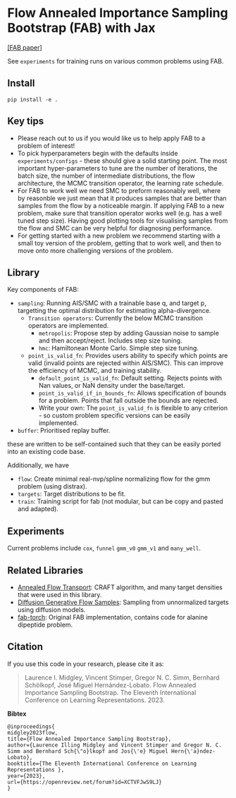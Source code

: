 # Flow Annealed Importance Sampling Bootstrap (FAB) with Jax
[[FAB paper]](https://arxiv.org/abs/2208.01893)

See `experiments` for training runs on various common problems using FAB.

## Install
```shell
pip install -e .
```

## Key tips
 - Please reach out to us if you would like us to help apply FAB to a problem of interest!
 - To pick hyperparameters begin with the defaults inside `experiments/configs` - these should give a solid starting point.
The most important hyper-parameters to tune are the number of iterations, the batch size, the number of intermediate distributions, the flow architecture, the MCMC transition operator, the learning rate schedule. 
 - For FAB to work well we need SMC to preform reasonably well, where by reasonble we just mean that it produces samples that are
better than samples from the flow by a noticeable margin.
If applying FAB to a new problem, make sure that transition operator works well (e.g. has a well tuned step size).
Having good plotting tools for visualising samples from the flow and SMC can be very helpful for diagnosing performance.
 - For getting started with a new problem we recommend starting with a small toy version of the problem, getting that to work
well, and then to move onto more challenging versions of the problem.


## Library
Key components of FAB:
- `sampling`: Running AIS/SMC with a trainable base q, and target p, targetting the optimal distribution for estimating alpha-divergence.
  - `Transition operators`: Currently the below MCMC transition operators are implemented.
     - `metropolis`: Propose step by adding Gaussian noise to sample and then accept/reject. Includes step size tuning.
     - `hmc`: Hamiltonean Monte Carlo. Simple step size tuning.
  - `point_is_valid_fn`: Provides users ability to specify which points are valid (invalid points are rejected within AIS/SMC). This can improve the efficiency of MCMC, and training stability.
    - `default_point_is_valid_fn`: Default setting. Rejects points with Nan values, or NaN density under the base/target.
    - `point_is_valid_if_in_bounds_fn`: Allows specification of bounds for a problem. Points that fall outside the bounds are rejected.
    - Write your own: The `point_is_valid_fn` is flexible to any criterion - so custom problem specific versions can be easily implemented.
- `buffer`: Prioritised replay buffer. 

these are written to be self-contained such that they can be easily ported into an existing code base.

Additionally, we have
 - `flow`: Create minimal real-nvp/spline normalizing flow for the gmm problem (using distrax).
 - `targets`: Target distributions to be fit.
 - `train`: Training script for fab (not modular, but can be copy and pasted and adapted).


## Experiments
Current problems include `cox`, `funnel` `gmm_v0` `gmm_v1` and `many_well`.


## Related Libraries
- [Annealed Flow Transport](https://github.com/google-deepmind/annealed_flow_transport/tree/master): CRAFT algorithm, and many target densities that were used in this library.
- [Diffusion Generative Flow Samples](https://github.com/zdhNarsil/Diffusion-Generative-Flow-Samplers): Sampling from unnormalized targets using diffusion models.
- [fab-torch](https://github.com/lollcat/fab-torch): Original FAB implementation, contains code for alanine dipeptide problem.


## Citation

If you use this code in your research, please cite it as:

> Laurence I. Midgley, Vincent Stimper, Gregor N. C. Simm, Bernhard Schölkopf, José Miguel Hernández-Lobato.
> Flow Annealed Importance Sampling Bootstrap. The Eleventh International Conference on Learning Representations. 2023.

**Bibtex**

```
@inproceedings{
midgley2023flow,
title={Flow Annealed Importance Sampling Bootstrap},
author={Laurence Illing Midgley and Vincent Stimper and Gregor N. C. Simm and Bernhard Sch{\"o}lkopf and Jos{\'e} Miguel Hern{\'a}ndez-Lobato},
booktitle={The Eleventh International Conference on Learning Representations },
year={2023},
url={https://openreview.net/forum?id=XCTVFJwS9LJ}
}
```